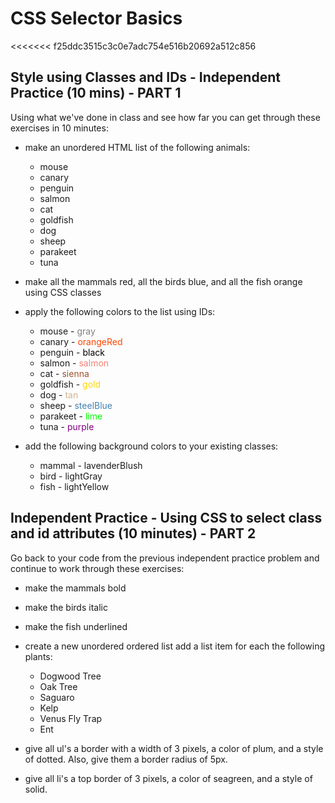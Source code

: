 # CSS Selector Basics
<<<<<<< f25ddc3515c3c0e7adc754e516b20692a512c856
## Style using Classes and IDs - Independent Practice (10 mins) - PART 1

Using what we've done in class and see how far you can get through these exercises in 10 minutes:

- make an unordered HTML list of the following animals:

  - mouse
  - canary
  - penguin
  - salmon
  - cat
  - goldfish
  - dog
  - sheep
  - parakeet
  - tuna

- make all the mammals red, all the birds blue, and all the fish orange using CSS classes
- apply the following colors to the list using IDs:

    - mouse - <span style = "color: gray">gray</span>
    - canary - <span style = "color: orangeRed">orangeRed</span>
    - penguin - <span style = "color: black">black</span>
    - salmon - <span style = "color: salmon">salmon</span>
    - cat - <span style = "color: sienna">sienna</span>
    - goldfish - <span style = "color: gold">gold</span>
    - dog - <span style = "color: tan">tan</span>
    - sheep - <span style = "color: steelBlue">steelBlue</span>
    - parakeet - <span style = "color: lime">lime</span>
    - tuna - <span style = "color: purple">purple</span>

- add the following background colors to your existing classes:
    - mammal - lavenderBlush
    - bird - lightGray
    - fish - lightYellow

## Independent Practice - Using CSS to select class and id attributes (10 minutes) - PART 2

Go back to your code from the previous independent practice problem and continue to work through these exercises:

- make the mammals bold
- make the birds italic
- make the fish underlined

- create a new unordered ordered list add a list item for each the following plants:

    - Dogwood Tree
    - Oak Tree
    - Saguaro
    - Kelp
    - Venus Fly Trap
    - Ent

- give all ul's a border with a width of 3 pixels, a color of plum, and a style of dotted. Also, give them a border radius of 5px.
- give all li's a top border of 3 pixels, a color of seagreen, and a style of solid.
